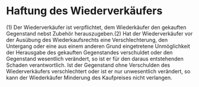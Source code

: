 # Haftung des Wiederverkäufers

(1) Der Wiederverkäufer ist verpflichtet, dem Wiederkäufer den gekauften Gegenstand nebst Zubehör herauszugeben.(2) Hat der Wiederverkäufer vor der Ausübung des Wiederkaufsrechts eine Verschlechterung, den Untergang oder eine aus einem anderen Grund eingetretene Unmöglichkeit der Herausgabe des gekauften Gegenstandes verschuldet oder den Gegenstand wesentlich verändert, so ist er für den daraus entstehenden Schaden verantwortlich. Ist der Gegenstand ohne Verschulden des Wiederverkäufers verschlechtert oder ist er nur unwesentlich verändert, so kann der Wiederkäufer Minderung des Kaufpreises nicht verlangen. 

